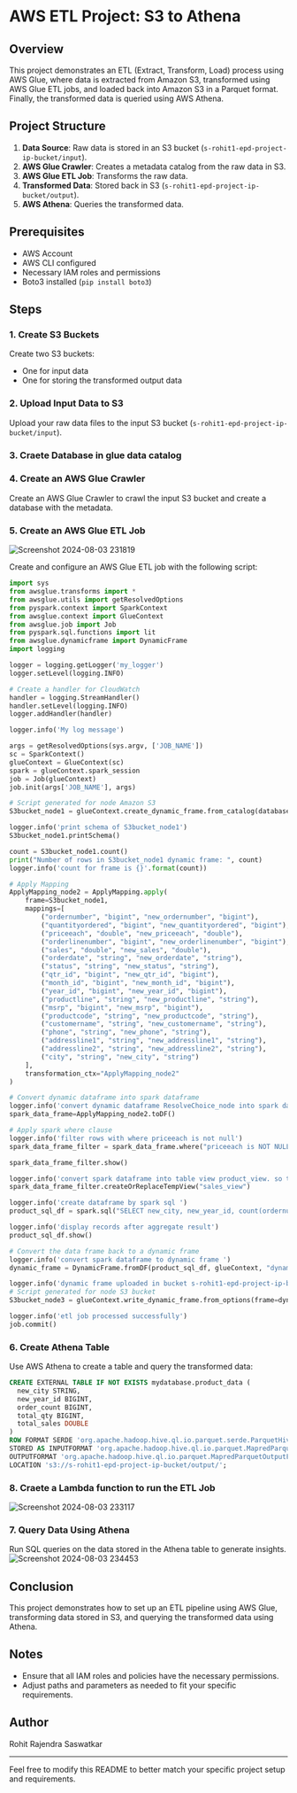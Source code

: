 # AWS ETL Project: S3 to Athena

## Overview

This project demonstrates an ETL (Extract, Transform, Load) process using AWS Glue, where data is extracted from Amazon S3, transformed using AWS Glue ETL jobs, and loaded back into Amazon S3 in a Parquet format. Finally, the transformed data is queried using AWS Athena.

## Project Structure

1. **Data Source**: Raw data is stored in an S3 bucket (`s-rohit1-epd-project-ip-bucket/input`).
2. **AWS Glue Crawler**: Creates a metadata catalog from the raw data in S3.
3. **AWS Glue ETL Job**: Transforms the raw data.
4. **Transformed Data**: Stored back in S3 (`s-rohit1-epd-project-ip-bucket/output`).
5. **AWS Athena**: Queries the transformed data.

## Prerequisites

- AWS Account
- AWS CLI configured
- Necessary IAM roles and permissions
- Boto3 installed (`pip install boto3`)

## Steps

### 1. Create S3 Buckets

Create two S3 buckets:
- One for input data
- One for storing the transformed output data

### 2. Upload Input Data to S3

Upload your raw data files to the input S3 bucket (`s-rohit1-epd-project-ip-bucket/input`).

### 3. Craete Database in glue data catalog

### 4. Create an AWS Glue Crawler

Create an AWS Glue Crawler to crawl the input S3 bucket and create a database with the metadata.

### 5. Create an AWS Glue ETL Job

![Screenshot 2024-08-03 231819](https://github.com/user-attachments/assets/c5fd47a0-98b1-41fb-ade4-2316fba5b8e3)


Create and configure an AWS Glue ETL job with the following script:

```python
import sys
from awsglue.transforms import *
from awsglue.utils import getResolvedOptions
from pyspark.context import SparkContext
from awsglue.context import GlueContext
from awsglue.job import Job
from pyspark.sql.functions import lit
from awsglue.dynamicframe import DynamicFrame
import logging

logger = logging.getLogger('my_logger')
logger.setLevel(logging.INFO)

# Create a handler for CloudWatch
handler = logging.StreamHandler()
handler.setLevel(logging.INFO)
logger.addHandler(handler)

logger.info('My log message')

args = getResolvedOptions(sys.argv, ['JOB_NAME'])
sc = SparkContext()
glueContext = GlueContext(sc)
spark = glueContext.spark_session
job = Job(glueContext)
job.init(args['JOB_NAME'], args)

# Script generated for node Amazon S3
S3bucket_node1 = glueContext.create_dynamic_frame.from_catalog(database="s-rohit1-epd-project-database", table_name="input", transformation_ctx="S3bucket_node1")

logger.info('print schema of S3bucket_node1')
S3bucket_node1.printSchema()

count = S3bucket_node1.count()
print("Number of rows in S3bucket_node1 dynamic frame: ", count)
logger.info('count for frame is {}'.format(count))

# Apply Mapping
ApplyMapping_node2 = ApplyMapping.apply(
    frame=S3bucket_node1,
    mappings=[
        ("ordernumber", "bigint", "new_ordernumber", "bigint"),
        ("quantityordered", "bigint", "new_quantityordered", "bigint"),
        ("priceeach", "double", "new_priceeach", "double"),
        ("orderlinenumber", "bigint", "new_orderlinenumber", "bigint"),
        ("sales", "double", "new_sales", "double"),
        ("orderdate", "string", "new_orderdate", "string"),
        ("status", "string", "new_status", "string"),
        ("qtr_id", "bigint", "new_qtr_id", "bigint"),
        ("month_id", "bigint", "new_month_id", "bigint"),
        ("year_id", "bigint", "new_year_id", "bigint"),
        ("productline", "string", "new_productline", "string"),
        ("msrp", "bigint", "new_msrp", "bigint"),
        ("productcode", "string", "new_productcode", "string"),
        ("customername", "string", "new_customername", "string"),
        ("phone", "string", "new_phone", "string"),
        ("addressline1", "string", "new_addressline1", "string"),
        ("addressline2", "string", "new_addressline2", "string"),
        ("city", "string", "new_city", "string")
    ],
    transformation_ctx="ApplyMapping_node2"
)

# Convert dynamic dataframe into spark dataframe
logger.info('convert dynamic dataframe ResolveChoice_node into spark dataframe')
spark_data_frame=ApplyMapping_node2.toDF()

# Apply spark where clause
logger.info('filter rows with where priceeach is not null')
spark_data_frame_filter = spark_data_frame.where("priceeach is NOT NULL")

spark_data_frame_filter.show()

logger.info('convert spark dataframe into table view product_view. so that we can run sql ')
spark_data_frame_filter.createOrReplaceTempView("sales_view")

logger.info('create dataframe by spark sql ')
product_sql_df = spark.sql("SELECT new_city, new_year_id, count(ordernumber) as order_count,sum(new_quantityordered) as total_qty, sum(new_sales) as total_sales FROM product_view group by new_city ")

logger.info('display records after aggregate result')
product_sql_df.show()

# Convert the data frame back to a dynamic frame
logger.info('convert spark dataframe to dynamic frame ')
dynamic_frame = DynamicFrame.fromDF(product_sql_df, glueContext, "dynamic_frame")

logger.info('dynamic frame uploaded in bucket s-rohit1-epd-project-ip-bucket/output in parquet format ')
# Script generated for node S3 bucket
S3bucket_node3 = glueContext.write_dynamic_frame.from_options(frame=dynamic_frame, connection_type="s3", format="glueparquet", connection_options={"path": "s3://s-rohit1-epd-project-ip-bucket/output/", "partitionKeys": []}, transformation_ctx="S3bucket_node3")

logger.info('etl job processed successfully')
job.commit()
```

### 6. Create Athena Table

Use AWS Athena to create a table and query the transformed data:

```sql
CREATE EXTERNAL TABLE IF NOT EXISTS mydatabase.product_data (
  new_city STRING,
  new_year_id BIGINT,
  order_count BIGINT,
  total_qty BIGINT,
  total_sales DOUBLE
)
ROW FORMAT SERDE 'org.apache.hadoop.hive.ql.io.parquet.serde.ParquetHiveSerDe'
STORED AS INPUTFORMAT 'org.apache.hadoop.hive.ql.io.parquet.MapredParquetInputFormat'
OUTPUTFORMAT 'org.apache.hadoop.hive.ql.io.parquet.MapredParquetOutputFormat'
LOCATION 's3://s-rohit1-epd-project-ip-bucket/output/';
```
### 8. Craete a Lambda function to run the ETL Job

![Screenshot 2024-08-03 233117](https://github.com/user-attachments/assets/d95fb455-11ad-4602-91bf-9ad4c91c835b)

### 7. Query Data Using Athena

Run SQL queries on the data stored in the Athena table to generate insights.
![Screenshot 2024-08-03 234453](https://github.com/user-attachments/assets/58cf6ce9-eaab-4baa-b3fc-d2923a64d99a)


## Conclusion

This project demonstrates how to set up an ETL pipeline using AWS Glue, transforming data stored in S3, and querying the transformed data using Athena.

## Notes

- Ensure that all IAM roles and policies have the necessary permissions.
- Adjust paths and parameters as needed to fit your specific requirements.

## Author

Rohit Rajendra Saswatkar

---

Feel free to modify this README to better match your specific project setup and requirements.
